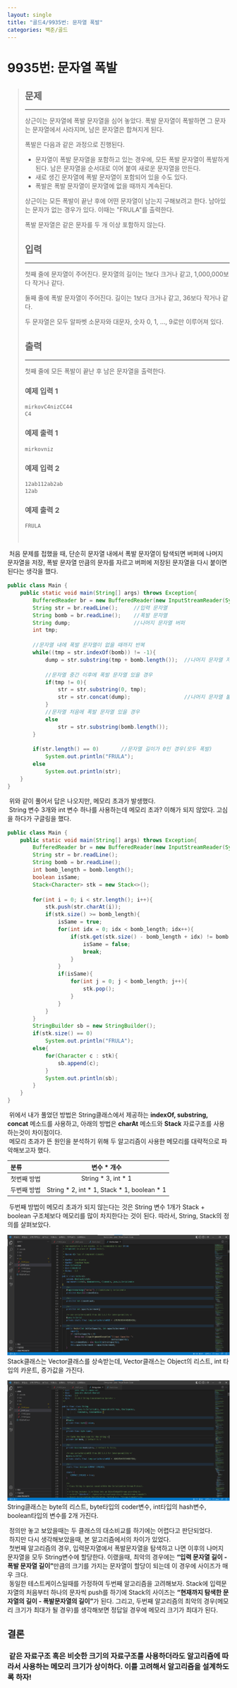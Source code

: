 ```yaml
---
layout: single
title: "골드4/9935번: 문자열 폭발"
categories: 백준/골드
---
```


# 9935번: 문자열 폭발

> ## 문제
>---
>상근이는 문자열에 폭발 문자열을 심어 놓았다. 폭발 문자열이 폭발하면 그 문자는 문자열에서 사라지며, 남은 문자열은 합쳐지게 된다.
>
>폭발은 다음과 같은 과정으로 진행된다.
>
>- 문자열이 폭발 문자열을 포함하고 있는 경우에, 모든 폭발 문자열이 폭발하게 된다. 남은 문자열을 순서대로 이어 붙여 새로운 문자열을 만든다.
>- 새로 생긴 문자열에 폭발 문자열이 포함되어 있을 수도 있다.
>- 폭발은 폭발 문자열이 문자열에 없을 때까지 계속된다.
>
>상근이는 모든 폭발이 끝난 후에 어떤 문자열이 남는지 구해보려고 한다. 남아있는 문자가 없는 경우가 있다. 이때는 "FRULA"를 출력한다.
>
>폭발 문자열은 같은 문자를 두 개 이상 포함하지 않는다.
>
>## 입력
>---
>첫째 줄에 문자열이 주어진다. 문자열의 길이는 1보다 크거나 같고, 1,000,000보다 작거나 같다.
>
>둘째 줄에 폭발 문자열이 주어진다. 길이는 1보다 크거나 같고, 36보다 작거나 같다.
>
>두 문자열은 모두 알파벳 소문자와 대문자, 숫자 0, 1, ..., 9로만 이루어져 있다.
>
>## 출력
>---
>첫째 줄에 모든 폭발이 끝난 후 남은 문자열을 출력한다.
>
>### 예제 입력 1 
>
>```
>mirkovC4nizCC44
>C4
>```
>
>### 예제 출력 1 
>
>```
>mirkovniz
>```
>
>### 예제 입력 2
>
>```
>12ab112ab2ab
>12ab
>```
>
>### 예제 출력 2
>
>```
>FRULA
>```
>&nbsp;

&nbsp;처음 문제를 접했을 때, 단순히 문자열 내에서 폭발 문자열이 탐색되면 버퍼에 나머지 문자열을 저장, 폭발 문자열 만큼의 문자를 자르고 버퍼에 저장된 문자열을 다시 붙이면 된다는 생각을 했다.
```java
public class Main {
    public static void main(String[] args) throws Exception{
        BufferedReader br = new BufferedReader(new InputStreamReader(System.in));
        String str = br.readLine();     //입력 문자열
        String bomb = br.readLine();    //폭발 문자열
        String dump;                    //나머지 문자열 버퍼
        int tmp;

        //문자열 내에 폭발 문자열이 없을 때까지 반복
        while((tmp = str.indexOf(bomb)) != -1){
            dump = str.substring(tmp + bomb.length());  //나머지 문자열 저장

            //문자열 중간 이후에 폭발 문자열 있을 경우
            if(tmp != 0){
                str = str.substring(0, tmp);
                str = str.concat(dump);                 //나머지 문자열 붙이기
            }
            //문자열 처음에 폭발 문자열 있을 경우
            else
                str = str.substring(bomb.length());
        }

        if(str.length() == 0)       //문자열 길이가 0인 경우(모두 폭발)
            System.out.println("FRULA");
        else
            System.out.println(str);
    }
}
```
&nbsp;위와 같이 풀어서 답은 나오지만, 메모리 초과가 발생했다.  
&nbsp;String 변수 3개와 int 변수 하나를 사용하는데 메모리 초과? 이해가 되지 않았다. 고심을 하다가 구글링을 했다.

```java
public class Main {
    public static void main(String[] args) throws Exception{
        BufferedReader br = new BufferedReader(new InputStreamReader(System.in));
        String str = br.readLine();
        String bomb = br.readLine();
        int bomb_length = bomb.length();
        boolean isSame;
        Stack<Character> stk = new Stack<>();

        for(int i = 0; i < str.length(); i++){
            stk.push(str.charAt(i));
            if(stk.size() >= bomb_length){
                isSame = true;
                for(int idx = 0; idx < bomb_length; idx++){
                    if(stk.get(stk.size() - bomb_length + idx) != bomb.charAt(idx)){
                        isSame = false;
                        break;
                    }
                }
                if(isSame){
                    for(int j = 0; j < bomb_length; j++){
                        stk.pop();
                    }
                }
            }
        }
        StringBuilder sb = new StringBuilder();
        if(stk.size() == 0)
            System.out.println("FRULA");
        else{
            for(Character c : stk){
                sb.append(c);
            }
            System.out.println(sb);
        }
    }
}
```
&nbsp;위에서 내가 풀었던 방법은 String클래스에서 제공하는 **indexOf, substring, concat** 메소드를 사용하고, 아래의 방법은 **charAt** 메소드와 **Stack** 자료구조를 사용하는것이 차이점이다.  
&nbsp;메모리 초과가 뜬 원인을 분석하기 위해 두 알고리즘이 사용한 메모리를 대략적으로 파악해보고자 했다.  
<center>

|분류|변수 * 개수|
|:---|:---:|
|첫번째 방법|String * 3, int * 1|
|두번째 방법|String * 2, int * 1, Stack * 1, boolean * 1|
</center>

&nbsp;두번째 방법이 메모리 초과가 되지 않는다는 것은 String 변수 1개가 Stack + boolean 구조체보다 메모리를 많이 차지한다는 것이 된다. 따라서, String, Stack의 정의를 살펴보았다.

![definition_vector](../_images/2022-07-15-9935/definition_vector.png)
Stack클래스는 Vector클래스를 상속받는데, Vector클래스는 Object의 리스트, int 타입의 카운트, 증가값을 가진다.

![definition_String](../_images/2022-07-15-9935/definition_String.png)
String클래스는 byte의 리스트, byte타입의 coder변수, int타입의 hash변수, boolean타입의 변수를 2개 가진다.  
  
&nbsp;정의만 놓고 보았을때는 두 클래스의 대소비교를 하기에는 어렵다고 판단되었다.  
&nbsp;하지만 다시 생각해보았을때, 본 알고리즘에서의 차이가 있었다.  
&nbsp;첫번째 알고리즘의 경우, 입력문자열에서 폭발문자열을 탐색하고 나면 이후의 나머지 문자열을 모두 String변수에 할당한다. 이랬을때, 최악의 경우에는 **<q>입력 문자열 길이 - 폭발 문자열 길이**</q>만큼의 크기를 가지는 문자열이 할당이 되는데 이 경우에 사이즈가 매우 크다.  
&nbsp;동일한 테스트케이스일때를 가정하여 두번째 알고리즘을 고려해보자. Stack에 입력문자열의 처음부터 하나의 문자씩 push를 하기에 Stack의 사이즈는 **<q>현재까지 탐색한 문자열의 길이 - 폭발문자열의 길이**</q>가 된다. 그리고, 두번째 알고리즘의 최악의 경우(메모리 크기가 최대가 될 경우)를 생각해보면 정답일 경우에 메모리 크기가 최대가 된다.

## 결론

### &nbsp;같은 자료구조 혹은 비슷한 크기의 자료구조를 사용하더라도 알고리즘에 따라서 사용하는 메모리 크기가 상이하다. 이를 고려해서 알고리즘을 설계하도록 하자!